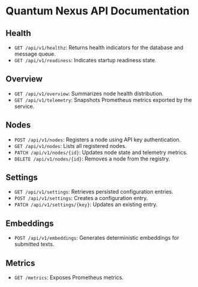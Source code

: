 # Quantum Nexus API Documentation

## Health
- `GET /api/v1/healthz`: Returns health indicators for the database and message queue.
- `GET /api/v1/readiness`: Indicates startup readiness state.

## Overview
- `GET /api/v1/overview`: Summarizes node health distribution.
- `GET /api/v1/telemetry`: Snapshots Prometheus metrics exported by the service.

## Nodes
- `POST /api/v1/nodes`: Registers a node using API key authentication.
- `GET /api/v1/nodes`: Lists all registered nodes.
- `PATCH /api/v1/nodes/{id}`: Updates node state and telemetry metrics.
- `DELETE /api/v1/nodes/{id}`: Removes a node from the registry.

## Settings
- `GET /api/v1/settings`: Retrieves persisted configuration entries.
- `POST /api/v1/settings`: Creates a configuration entry.
- `PATCH /api/v1/settings/{key}`: Updates an existing entry.

## Embeddings
- `POST /api/v1/embeddings`: Generates deterministic embeddings for submitted texts.

## Metrics
- `GET /metrics`: Exposes Prometheus metrics.
